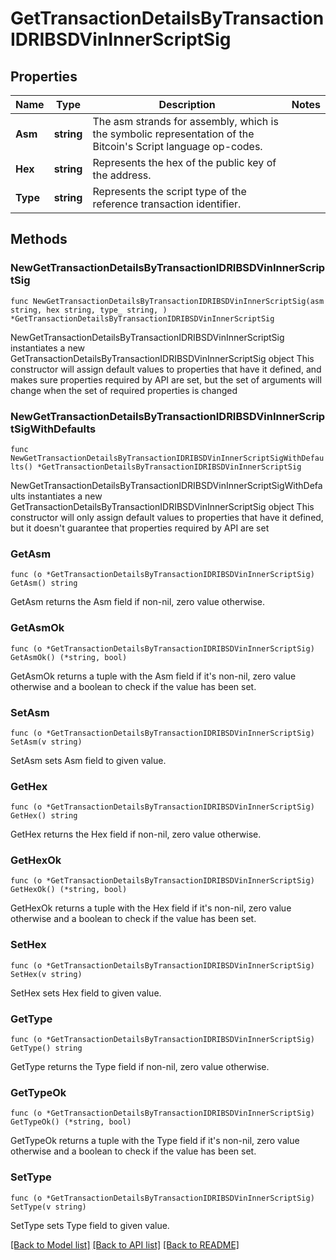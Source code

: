 # GetTransactionDetailsByTransactionIDRIBSDVinInnerScriptSig

## Properties

Name | Type | Description | Notes
------------ | ------------- | ------------- | -------------
**Asm** | **string** | The asm strands for assembly, which is the symbolic representation of the Bitcoin&#39;s Script language op-codes. | 
**Hex** | **string** | Represents the hex of the public key of the address. | 
**Type** | **string** | Represents the script type of the reference transaction identifier. | 

## Methods

### NewGetTransactionDetailsByTransactionIDRIBSDVinInnerScriptSig

`func NewGetTransactionDetailsByTransactionIDRIBSDVinInnerScriptSig(asm string, hex string, type_ string, ) *GetTransactionDetailsByTransactionIDRIBSDVinInnerScriptSig`

NewGetTransactionDetailsByTransactionIDRIBSDVinInnerScriptSig instantiates a new GetTransactionDetailsByTransactionIDRIBSDVinInnerScriptSig object
This constructor will assign default values to properties that have it defined,
and makes sure properties required by API are set, but the set of arguments
will change when the set of required properties is changed

### NewGetTransactionDetailsByTransactionIDRIBSDVinInnerScriptSigWithDefaults

`func NewGetTransactionDetailsByTransactionIDRIBSDVinInnerScriptSigWithDefaults() *GetTransactionDetailsByTransactionIDRIBSDVinInnerScriptSig`

NewGetTransactionDetailsByTransactionIDRIBSDVinInnerScriptSigWithDefaults instantiates a new GetTransactionDetailsByTransactionIDRIBSDVinInnerScriptSig object
This constructor will only assign default values to properties that have it defined,
but it doesn't guarantee that properties required by API are set

### GetAsm

`func (o *GetTransactionDetailsByTransactionIDRIBSDVinInnerScriptSig) GetAsm() string`

GetAsm returns the Asm field if non-nil, zero value otherwise.

### GetAsmOk

`func (o *GetTransactionDetailsByTransactionIDRIBSDVinInnerScriptSig) GetAsmOk() (*string, bool)`

GetAsmOk returns a tuple with the Asm field if it's non-nil, zero value otherwise
and a boolean to check if the value has been set.

### SetAsm

`func (o *GetTransactionDetailsByTransactionIDRIBSDVinInnerScriptSig) SetAsm(v string)`

SetAsm sets Asm field to given value.


### GetHex

`func (o *GetTransactionDetailsByTransactionIDRIBSDVinInnerScriptSig) GetHex() string`

GetHex returns the Hex field if non-nil, zero value otherwise.

### GetHexOk

`func (o *GetTransactionDetailsByTransactionIDRIBSDVinInnerScriptSig) GetHexOk() (*string, bool)`

GetHexOk returns a tuple with the Hex field if it's non-nil, zero value otherwise
and a boolean to check if the value has been set.

### SetHex

`func (o *GetTransactionDetailsByTransactionIDRIBSDVinInnerScriptSig) SetHex(v string)`

SetHex sets Hex field to given value.


### GetType

`func (o *GetTransactionDetailsByTransactionIDRIBSDVinInnerScriptSig) GetType() string`

GetType returns the Type field if non-nil, zero value otherwise.

### GetTypeOk

`func (o *GetTransactionDetailsByTransactionIDRIBSDVinInnerScriptSig) GetTypeOk() (*string, bool)`

GetTypeOk returns a tuple with the Type field if it's non-nil, zero value otherwise
and a boolean to check if the value has been set.

### SetType

`func (o *GetTransactionDetailsByTransactionIDRIBSDVinInnerScriptSig) SetType(v string)`

SetType sets Type field to given value.



[[Back to Model list]](../README.md#documentation-for-models) [[Back to API list]](../README.md#documentation-for-api-endpoints) [[Back to README]](../README.md)


